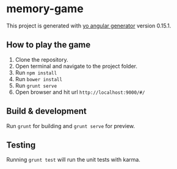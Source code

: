 # memory-game

This project is generated with [yo angular generator](https://github.com/yeoman/generator-angular)
version 0.15.1.

## How to play the game

1. Clone the repository.
2. Open terminal and navigate to the project folder.
3. Run `npm install`
4. Run `bower install`
5. Run `grunt serve`
6. Open browser and hit url `http://localhost:9000/#/`

## Build & development

Run `grunt` for building and `grunt serve` for preview.

## Testing

Running `grunt test` will run the unit tests with karma.
